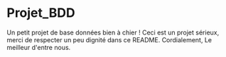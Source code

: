 Projet_BDD
==========

Un petit projet de base données bien à chier !
Ceci est un projet sérieux, merci de respecter un peu dignité dans ce README.
Cordialement,
Le meilleur d'entre nous.
